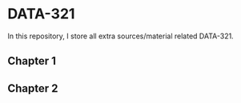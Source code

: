 # DATA-321
In this repository, I store all extra sources/material related DATA-321.

## Chapter 1

## Chapter 2


